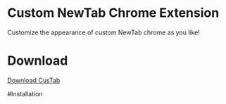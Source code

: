 # Custom NewTab Chrome Extension
Customize the appearance of custom NewTab chrome as you like!

# Download
<a href="https://github.com/SANSDESU/CustomTab/files/12561954/Custom.New.Tab.v1.2.2.Full.by.SANSDESU.zip">Download CusTab</a>

#Installation

